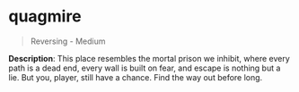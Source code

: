 # quagmire

> Reversing - Medium

**Description**: This place resembles the mortal prison we inhibit, where every path is a dead end, every wall is built on fear, and escape is nothing but a lie. But you, player, still have a chance. Find the way out before long.
